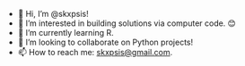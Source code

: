 - 👋 Hi, I’m @skxpsis!
- 👀 I’m interested in building solutions via computer code. :blush:
- 🌱 I’m currently learning R.
- 💞️ I’m looking to collaborate on Python projects!
- 📫 How to reach me: skxpsis@gmail.com.

<!---
skxpsis/skxpsis is a ✨ special ✨ repository because its `README.md` (this file) appears on your GitHub profile.
You can click the Preview link to take a look at your changes.
--->

